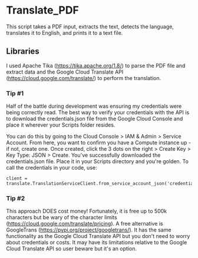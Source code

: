 # Translate_PDF
This script takes a PDF input, extracts the text, detects the language, translates it to English, and prints it to a text file.

## Libraries
I used Apache Tika (https://tika.apache.org/1.8/) to parse the PDF file and extract data and the Google Cloud Translate API (https://cloud.google.com/translate/) to perform the translation. 

### Tip #1 

Half of the battle during development was ensuring my credentials were being correctly read. The best way to verify your credentials with the API is to download the credentials.json file from the Google Cloud Console and place it wherever your Scripts folder resides. 

You can do this by going to the Cloud Console > IAM & Admin > Service Account. From here, you want to confirm you have a Compute instance up - if not, create one. Once created, click the 3 dots on the right > Create Key > Key Type: JSON > Create. You've successfully downloaded the credentials.json file. Place it in your Scripts directory and you're golden. To call the credentials in your code, use:
```
client = translate.TranslationServiceClient.from_service_account_json('credentials.json')
```

### Tip #2

This approach DOES cost money! Fortunately, it is free up to 500k characters but be wary of the character limits (https://cloud.google.com/translate/pricing). A free alternative is GoogleTrans (https://pypi.org/project/googletrans/). It has the same functionality as the Google Cloud Translate API but you don't need to worry about credentials or costs. It may have its limitations relative to the Google Cloud Translate API so user beware but it's an option. 

